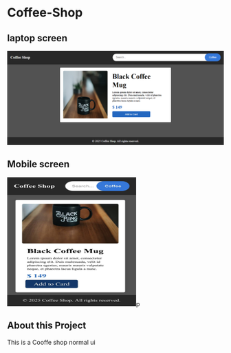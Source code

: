 ﻿# Coffee-Shop

## laptop screen 
<img src="https://github.com/Amarnath-WebDev/Coffee-Shop/blob/main/images/Screenshot%201.png" height= "" />

## Mobile screen
<img src="https://github.com/Amarnath-WebDev/Coffee-Shop/blob/main/images/Screenshot.jpg" height= "300px" width= "300px"/>p

## About this Project 
This is a Cooffe shop normal ui 

